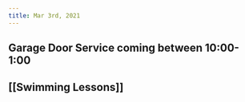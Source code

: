 ```yaml
---
title: Mar 3rd, 2021
---
```


## Garage Door Service coming between 10:00-1:00
## [[Swimming Lessons]]
##
